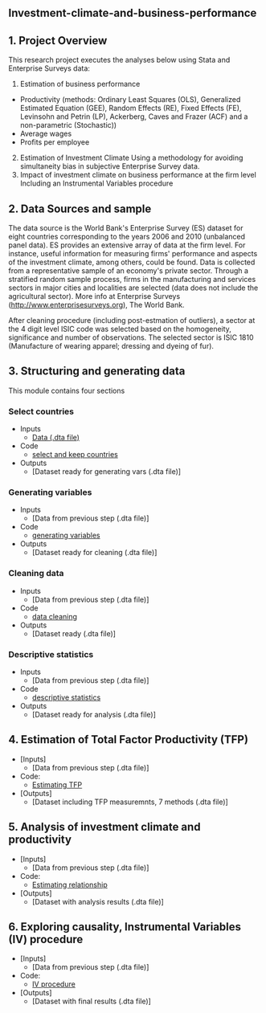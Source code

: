## Investment-climate-and-business-performance

## 1. Project Overview
This research project executes the analyses below using Stata and Enterprise Surveys data:
1. Estimation of business performance
- Productivity (methods: Ordinary Least Squares (OLS), Generalized Estimated Equation (GEE), Random Effects (RE), Fixed Effects (FE), Levinsohn and Petrin (LP), Ackerberg, Caves and Frazer (ACF) and a non-parametric (Stochastic))
- Average wages
- Profits per employee
2. Estimation of Investment Climate
Using a methodology for avoiding simultaneity bias in subjective Enterprise Survey data.
3. Impact of investment climate on business performance at the firm level
Including an Instrumental Variables procedure

## 2. Data Sources and sample
The data source is the World Bank's Enterprise Survey (ES) dataset for eight countries corresponding to the years 2006 and 2010 (unbalanced panel data). ES provides an extensive array of data at the firm level. For instance, useful information for measuring firms' performance and aspects of the investment climate, among others, could be found. Data is collected from a representative sample of an economy's private sector. Through a stratified random sample process, firms in the manufacturing and services sectors in major cities and localities are selected (data does not include the agricultural sector). More info at Enterprise Surveys (http://www.enterprisesurveys.org), The World Bank.

After cleaning procedure (including post-estmation of outliers), a sector at the 4 digit level ISIC code was selected based on the homogeneity, significance and number of observations. The selected sector is ISIC 1810 (Manufacture of wearing apparel; dressing and dyeing of fur).

## 3. Structuring and generating data

This module contains four sections

### Select countries
- Inputs
  - [Data (.dta file)](https://github.com/cmg777/firm-tfp-convergence-brazil/blob/master/Build_database/Brazil_2003_2009_panel.dta)
- Code
  - [select and keep countries](https://github.com/cmg777/firm-tfp-convergence-brazil/blob/master/Build_database/pdf_brazil_build_dataset_main.do)
- Outputs
  - [Dataset ready for generating vars (.dta file)]

### Generating variables
- Inputs
  - [Data from previous step (.dta file)]
- Code
  - [generating variables](https://github.com/cmg777/firm-tfp-convergence-brazil/blob/master/Estimating_TFP/pdf_brazil_tfp_main.do)
- Outputs
  - [Dataset ready for cleaning (.dta file)]
  
 ### Cleaning data
- Inputs
  - [Data from previous step (.dta file)]
- Code
  - [data cleaning](https://github.com/cmg777/firm-tfp-convergence-brazil/blob/master/Estimating_TFP/pdf_brazil_tfp_main.do)
- Outputs
  - [Dataset ready (.dta file)]
   
 ### Descriptive statistics
- Inputs
  - [Data from previous step (.dta file)]
- Code
  - [descriptive statistics](https://github.com/cmg777/firm-tfp-convergence-brazil/blob/master/Estimating_TFP/pdf_brazil_tfp_main.do)
- Outputs
  - [Dataset ready for analysis (.dta file)]
 
## 4. Estimation of Total Factor Productivity (TFP)
 
- [Inputs]
  - [Data from previous step (.dta file)]
- Code:
  - [Estimating TFP](https://github.com/cmg777/firm-tfp-convergence-brazil/blob/master/Distribution-Dynamics-analysis/%20ISIC18LC-acf/RUN_convergence123.m)
- [Outputs]
  - [Dataset including TFP measuremnts, 7 methods (.dta file)]

## 5. Analysis of investment climate and productivity
 
- [Inputs]
  - [Data from previous step (.dta file)]
- Code:
  - [Estimating relationship](https://github.com/cmg777/firm-tfp-convergence-brazil/blob/master/Distribution-Dynamics-analysis/%20ISIC18LC-acf/RUN_convergence123.m)
- [Outputs]
  - [Dataset with analysis results (.dta file)]
  
 ## 6. Exploring causality, Instrumental Variables (IV) procedure
 
- [Inputs]
  - [Data from previous step (.dta file)]
- Code:
  - [IV procedure](https://github.com/cmg777/firm-tfp-convergence-brazil/blob/master/Distribution-Dynamics-analysis/%20ISIC18LC-acf/RUN_convergence123.m)
- [Outputs]
  - [Dataset with final results (.dta file)]
